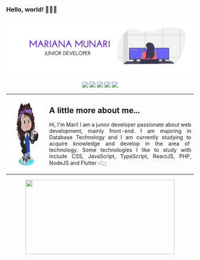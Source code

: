 ### Hello, world! :metal::woman_technologist: 
<img src="https://github.com/marimunari/marimunari/blob/main/banner.jpg">
<p align="center">
  <a href="https://br.linkedin.com/in/mariana-munari" target="_blank"><img src="https://img.shields.io/badge/LinkedIn-0077B5?style=for-the-badge&logo=linkedin&logoColor=white"></a>
  <a href="mailto:marianamunari4@gmail.com" target="_blank"><img src="https://img.shields.io/badge/Gmail-D14836?style=for-the-badge&logo=gmail&logoColor=white"></a>
  <a href="https://api.whatsapp.com/send?phone=5514996978954" target="_blank"><img src="https://img.shields.io/badge/WhatsApp-25D366?style=for-the-badge&logo=whatsapp&logoColor=white"></a>
  <a href="https://www.facebook.com/mariana.munari.1" target="_blank"><img src="https://img.shields.io/badge/Facebook-1877F2?style=for-the-badge&logo=facebook&logoColor=white"></a>
  <a href="https://www.instagram.com/marimunari/" target="_blank"><img src="https://img.shields.io/badge/Instagram-E4405F?style=for-the-badge&logo=instagram&logoColor=white"></a>
</p>
<table>
  <tbody>
    <tr>
      <td>
        <img src="https://github.com/marimunari/marimunari/blob/main/octocat.jpeg" width="680px" height="200px">
      </td>
      <td>
        <h2>A little more about me...</h2>
        <p align="justify">Hi, I'm Mari! I am a junior developer passionate about web development, mainly front-end. I am majoring in Database Technology and I am currently studying to     acquire knowledge and develop in the area of ​​technology. Some technologies I like to study with include CSS, JavaScript, TypeScript, ReactJS, PHP, NodeJS and   Flutter 
       <img src="https://github.com/Denver-Devs/emojis/blob/master/the_goods/bongo-cat.gif" width="22px" height=22px" align="center">
        </p>
      </td>
     </tr>                                                                                                                            
  </tbody>
</table>                                                                                                                                                                            <p align="center">
  <img src="https://github-readme-stats.vercel.app/api/top-langs/?username=marimunari&layout=compact" width="400px" height="200px">
</p>
